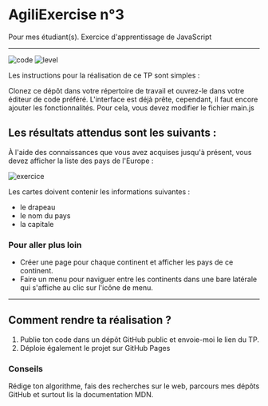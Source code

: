 # AgiliExercise n°3
Pour mes étudiant(s). Exercice d'apprentissage de JavaScript

---

![code](https://sosdevtips.b-cdn.net/github-badges/JUNIOR.svg) ![level](https://sosdevtips.b-cdn.net/github-badges/JAVASCRIPT.svg)

Les instructions pour la réalisation de ce TP sont simples :

Clonez ce dépôt dans votre répertoire de travail et ouvrez-le dans votre éditeur de code préféré.
L'interface est déjà prête, cependant, il faut encore ajouter les fonctionnalités. Pour cela, vous devez modifier le fichier main.js

## Les résultats attendus sont les suivants :

À l'aide des connaissances que vous avez acquises jusqu'à présent, vous devez afficher la liste des pays de l'Europe :

![exercice](./assets/images/image.png)

Les cartes doivent contenir les informations suivantes :

- le drapeau
- le nom du pays
- la capitale

### Pour aller plus loin

- Créer une page pour chaque continent et afficher les pays de ce continent.
- Faire un menu pour naviguer entre les continents dans une bare latérale qui s'affiche au clic sur l'icône de menu.

---

## Comment rendre ta réalisation ?
1. Publie ton code dans un dépôt GitHub public et envoie-moi le lien du TP.
2. Déploie également le projet sur GitHub Pages

### Conseils
Rédige ton algorithme, fais des recherches sur le web, parcours mes dépôts GitHub et surtout lis la documentation MDN.